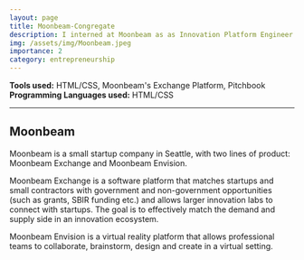 ```yaml
---
layout: page
title: Moonbeam-Congregate 
description: I interned at Moonbeam as as Innovation Platform Engineer
img: /assets/img/Moonbeam.jpeg
importance: 2
category: entrepreneurship
---
```


**Tools used:** HTML/CSS, Moonbeam's Exchange Platform, Pitchbook \
**Programming Languages used:** HTML/CSS

<hr>

## Moonbeam

Moonbeam is a small startup company in Seattle, with two lines of product: Moonbeam Exchange and Moonbeam Envision. 

Moonbeam Exchange is a software platform that matches startups and small contractors with government and non-government opportunities (such as grants, SBIR funding etc.) and allows larger innovation labs to connect with startups. The goal is to effectively match the demand and supply side in an innovation ecosystem. 

Moonbeam Envision is a virtual reality platform that allows professional teams to collaborate, brainstorm, design and create in a virtual setting. 
